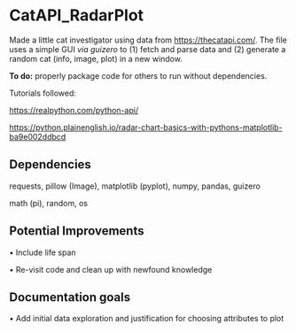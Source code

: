 # CatAPI_RadarPlot
Made a little cat investigator using data from https://thecatapi.com/. The file uses a simple GUI *via guizero* to (1) fetch and parse data and (2) generate a random cat (info, image, plot) in a new window. 

**To do:** properly package code for others to run without dependencies.

Tutorials followed:

https://realpython.com/python-api/ 

https://python.plainenglish.io/radar-chart-basics-with-pythons-matplotlib-ba9e002ddbcd

## Dependencies
requests, pillow (Image), matplotlib (pyplot), numpy, pandas, guizero

math (pi), random, os


## Potential Improvements
• Include life span

• Re-visit code and clean up with newfound knowledge

## Documentation goals
• Add initial data exploration and justification for choosing attributes to plot
